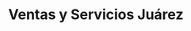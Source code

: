 ---
title: "Ventas y Servicios Juárez"
url: /san-pedro-la-laguna/ventas-y-servicios-juarez/
shop: Baustoffe
---